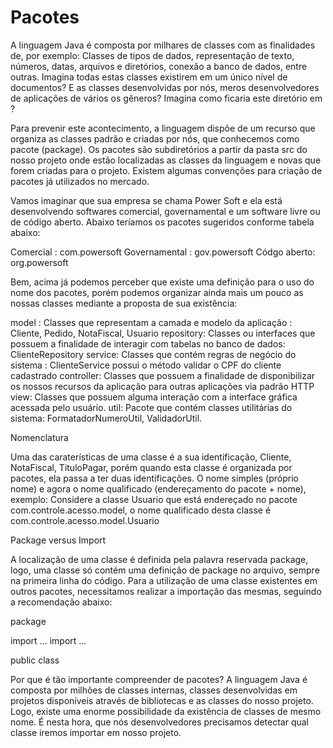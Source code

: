 # Pacotes

A linguagem Java é composta por milhares de classes com as finalidades de, por exemplo: Classes de tipos de dados, representação de texto, números, datas, arquivos e diretórios, conexão a banco de dados, entre outras. Imagina todas estas classes existirem em um único nível de documentos? E as classes desenvolvidas por nós, meros desenvolvedores de aplicações de vários os gêneros? Imagina como ficaria este diretório em ?

Para prevenir este acontecimento, a linguagem dispõe de um recurso que organiza as classes padrão e criadas por nós, que conhecemos como pacote (package). Os pacotes são subdiretórios a partir da pasta src do nosso projeto onde estão localizadas as classes da linguagem e novas que forem criadas para o projeto. Existem algumas convenções para criação de pacotes já utilizados no mercado.

Vamos imaginar que sua empresa se chama Power Soft e ela está desenvolvendo softwares comercial, governamental e um software livre ou de código aberto. Abaixo teríamos os pacotes sugeridos conforme tabela abaixo:

Comercial : com.powersoft Governamental : gov.powersoft Códgo aberto: org.powersoft

Bem, acima já podemos perceber que existe uma definição para o uso do nome dos pacotes, porém podemos organizar ainda mais um pouco as nossas classes mediante a proposta de sua existência:

model : Classes que representam a camada e modelo da aplicação : Cliente, Pedido, NotaFiscal, Usuario repository: Classes ou interfaces que possuem a finalidade de interagir com tabelas no banco de dados: ClienteRepository service: Classes que contém regras de negócio do sistema : ClienteService possui o método validar o CPF do cliente cadastrado controller: Classes que possuem a finalidade de disponibilizar os nossos recursos da aplicação para outras aplicações via padrão HTTP view: Classes que possuem alguma interação com a interface gráfica acessada pelo usuário. util: Pacote que contém classes utilitárias do sistema: FormatadorNumeroUtil, ValidadorUtil.

Nomenclatura

Uma das caraterísticas de uma classe é a sua identificação, Cliente, NotaFiscal, TituloPagar, porém quando esta classe é organizada por pacotes, ela passa a ter duas identificações. O nome simples (próprio nome) e agora o nome qualificado (endereçamento do pacote + nome), exemplo: Considere a classe Usuario que está endereçado no pacote com.controle.acesso.model, o nome qualificado desta classe é com.controle.acesso.model.Usuario

Package versus Import

A localização de uma classe é definida pela palavra reservada package, logo, uma classe só contém uma definição de package no arquivo, sempre na primeira linha do código. Para a utilização de uma classe existentes em outros pacotes, necessitamos realizar a importação das mesmas, seguindo a recomendação abaixo:

package

import ... import ...

public class

Por que é tão importante compreender de pacotes? A linguagem Java é composta por milhões de classes internas, classes desenvolvidas em projetos disponíveis através de bibliotecas e as classes do nosso projeto. Logo, existe uma enorme possibilidade da existência de classes de mesmo nome. É nesta hora, que nós desenvolvedores precisamos detectar qual classe iremos importar em nosso projeto.
